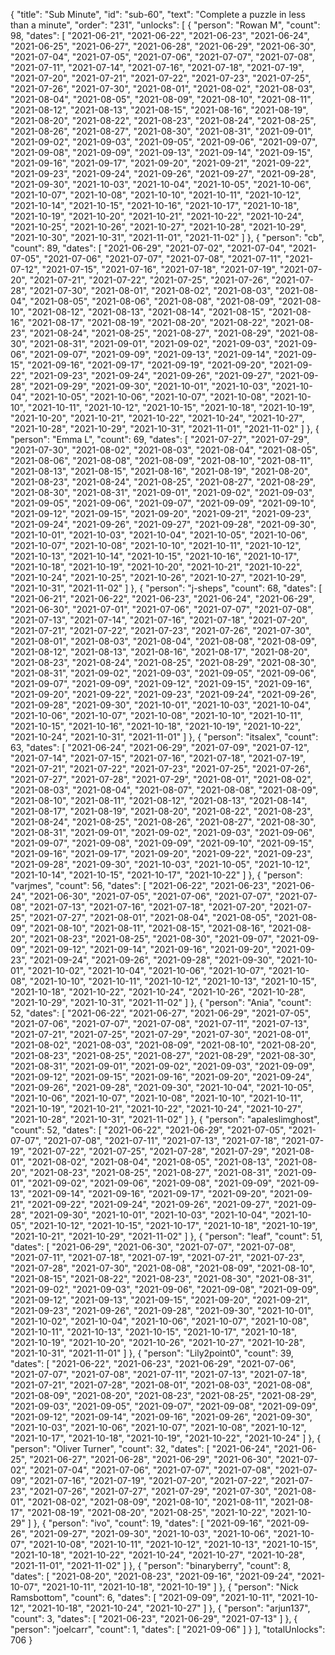 {
  "title": "Sub Minute",
  "id": "sub-60",
  "text": "Complete a puzzle in less than a minute",
  "order": "231",
  "unlocks": [
    {
      "person": "Rowan M",
      "count": 98,
      "dates": [
        "2021-06-21",
        "2021-06-22",
        "2021-06-23",
        "2021-06-24",
        "2021-06-25",
        "2021-06-27",
        "2021-06-28",
        "2021-06-29",
        "2021-06-30",
        "2021-07-04",
        "2021-07-05",
        "2021-07-06",
        "2021-07-07",
        "2021-07-08",
        "2021-07-11",
        "2021-07-14",
        "2021-07-16",
        "2021-07-18",
        "2021-07-19",
        "2021-07-20",
        "2021-07-21",
        "2021-07-22",
        "2021-07-23",
        "2021-07-25",
        "2021-07-26",
        "2021-07-30",
        "2021-08-01",
        "2021-08-02",
        "2021-08-03",
        "2021-08-04",
        "2021-08-05",
        "2021-08-09",
        "2021-08-10",
        "2021-08-11",
        "2021-08-12",
        "2021-08-13",
        "2021-08-15",
        "2021-08-16",
        "2021-08-19",
        "2021-08-20",
        "2021-08-22",
        "2021-08-23",
        "2021-08-24",
        "2021-08-25",
        "2021-08-26",
        "2021-08-27",
        "2021-08-30",
        "2021-08-31",
        "2021-09-01",
        "2021-09-02",
        "2021-09-03",
        "2021-09-05",
        "2021-09-06",
        "2021-09-07",
        "2021-09-08",
        "2021-09-09",
        "2021-09-13",
        "2021-09-14",
        "2021-09-15",
        "2021-09-16",
        "2021-09-17",
        "2021-09-20",
        "2021-09-21",
        "2021-09-22",
        "2021-09-23",
        "2021-09-24",
        "2021-09-26",
        "2021-09-27",
        "2021-09-28",
        "2021-09-30",
        "2021-10-03",
        "2021-10-04",
        "2021-10-05",
        "2021-10-06",
        "2021-10-07",
        "2021-10-08",
        "2021-10-10",
        "2021-10-11",
        "2021-10-12",
        "2021-10-14",
        "2021-10-15",
        "2021-10-16",
        "2021-10-17",
        "2021-10-18",
        "2021-10-19",
        "2021-10-20",
        "2021-10-21",
        "2021-10-22",
        "2021-10-24",
        "2021-10-25",
        "2021-10-26",
        "2021-10-27",
        "2021-10-28",
        "2021-10-29",
        "2021-10-30",
        "2021-10-31",
        "2021-11-01",
        "2021-11-02"
      ]
    },
    {
      "person": "cb",
      "count": 89,
      "dates": [
        "2021-06-29",
        "2021-07-02",
        "2021-07-04",
        "2021-07-05",
        "2021-07-06",
        "2021-07-07",
        "2021-07-08",
        "2021-07-11",
        "2021-07-12",
        "2021-07-15",
        "2021-07-16",
        "2021-07-18",
        "2021-07-19",
        "2021-07-20",
        "2021-07-21",
        "2021-07-22",
        "2021-07-25",
        "2021-07-26",
        "2021-07-28",
        "2021-07-30",
        "2021-08-01",
        "2021-08-02",
        "2021-08-03",
        "2021-08-04",
        "2021-08-05",
        "2021-08-06",
        "2021-08-08",
        "2021-08-09",
        "2021-08-10",
        "2021-08-12",
        "2021-08-13",
        "2021-08-14",
        "2021-08-15",
        "2021-08-16",
        "2021-08-17",
        "2021-08-19",
        "2021-08-20",
        "2021-08-22",
        "2021-08-23",
        "2021-08-24",
        "2021-08-25",
        "2021-08-27",
        "2021-08-29",
        "2021-08-30",
        "2021-08-31",
        "2021-09-01",
        "2021-09-02",
        "2021-09-03",
        "2021-09-06",
        "2021-09-07",
        "2021-09-09",
        "2021-09-13",
        "2021-09-14",
        "2021-09-15",
        "2021-09-16",
        "2021-09-17",
        "2021-09-19",
        "2021-09-20",
        "2021-09-22",
        "2021-09-23",
        "2021-09-24",
        "2021-09-26",
        "2021-09-27",
        "2021-09-28",
        "2021-09-29",
        "2021-09-30",
        "2021-10-01",
        "2021-10-03",
        "2021-10-04",
        "2021-10-05",
        "2021-10-06",
        "2021-10-07",
        "2021-10-08",
        "2021-10-10",
        "2021-10-11",
        "2021-10-12",
        "2021-10-15",
        "2021-10-18",
        "2021-10-19",
        "2021-10-20",
        "2021-10-21",
        "2021-10-22",
        "2021-10-24",
        "2021-10-27",
        "2021-10-28",
        "2021-10-29",
        "2021-10-31",
        "2021-11-01",
        "2021-11-02"
      ]
    },
    {
      "person": "Emma L",
      "count": 69,
      "dates": [
        "2021-07-27",
        "2021-07-29",
        "2021-07-30",
        "2021-08-02",
        "2021-08-03",
        "2021-08-04",
        "2021-08-05",
        "2021-08-06",
        "2021-08-08",
        "2021-08-09",
        "2021-08-10",
        "2021-08-11",
        "2021-08-13",
        "2021-08-15",
        "2021-08-16",
        "2021-08-19",
        "2021-08-20",
        "2021-08-23",
        "2021-08-24",
        "2021-08-25",
        "2021-08-27",
        "2021-08-29",
        "2021-08-30",
        "2021-08-31",
        "2021-09-01",
        "2021-09-02",
        "2021-09-03",
        "2021-09-05",
        "2021-09-06",
        "2021-09-07",
        "2021-09-09",
        "2021-09-10",
        "2021-09-12",
        "2021-09-15",
        "2021-09-20",
        "2021-09-21",
        "2021-09-23",
        "2021-09-24",
        "2021-09-26",
        "2021-09-27",
        "2021-09-28",
        "2021-09-30",
        "2021-10-01",
        "2021-10-03",
        "2021-10-04",
        "2021-10-05",
        "2021-10-06",
        "2021-10-07",
        "2021-10-08",
        "2021-10-10",
        "2021-10-11",
        "2021-10-12",
        "2021-10-13",
        "2021-10-14",
        "2021-10-15",
        "2021-10-16",
        "2021-10-17",
        "2021-10-18",
        "2021-10-19",
        "2021-10-20",
        "2021-10-21",
        "2021-10-22",
        "2021-10-24",
        "2021-10-25",
        "2021-10-26",
        "2021-10-27",
        "2021-10-29",
        "2021-10-31",
        "2021-11-02"
      ]
    },
    {
      "person": "j-sheps",
      "count": 68,
      "dates": [
        "2021-06-21",
        "2021-06-22",
        "2021-06-23",
        "2021-06-24",
        "2021-06-29",
        "2021-06-30",
        "2021-07-01",
        "2021-07-06",
        "2021-07-07",
        "2021-07-08",
        "2021-07-13",
        "2021-07-14",
        "2021-07-16",
        "2021-07-18",
        "2021-07-20",
        "2021-07-21",
        "2021-07-22",
        "2021-07-23",
        "2021-07-26",
        "2021-07-30",
        "2021-08-01",
        "2021-08-03",
        "2021-08-04",
        "2021-08-08",
        "2021-08-09",
        "2021-08-12",
        "2021-08-13",
        "2021-08-16",
        "2021-08-17",
        "2021-08-20",
        "2021-08-23",
        "2021-08-24",
        "2021-08-25",
        "2021-08-29",
        "2021-08-30",
        "2021-08-31",
        "2021-09-02",
        "2021-09-03",
        "2021-09-05",
        "2021-09-06",
        "2021-09-07",
        "2021-09-09",
        "2021-09-12",
        "2021-09-15",
        "2021-09-16",
        "2021-09-20",
        "2021-09-22",
        "2021-09-23",
        "2021-09-24",
        "2021-09-26",
        "2021-09-28",
        "2021-09-30",
        "2021-10-01",
        "2021-10-03",
        "2021-10-04",
        "2021-10-06",
        "2021-10-07",
        "2021-10-08",
        "2021-10-10",
        "2021-10-11",
        "2021-10-15",
        "2021-10-16",
        "2021-10-18",
        "2021-10-19",
        "2021-10-22",
        "2021-10-24",
        "2021-10-31",
        "2021-11-01"
      ]
    },
    {
      "person": "itsalex",
      "count": 63,
      "dates": [
        "2021-06-24",
        "2021-06-29",
        "2021-07-09",
        "2021-07-12",
        "2021-07-14",
        "2021-07-15",
        "2021-07-16",
        "2021-07-18",
        "2021-07-19",
        "2021-07-21",
        "2021-07-22",
        "2021-07-23",
        "2021-07-25",
        "2021-07-26",
        "2021-07-27",
        "2021-07-28",
        "2021-07-29",
        "2021-08-01",
        "2021-08-02",
        "2021-08-03",
        "2021-08-04",
        "2021-08-07",
        "2021-08-08",
        "2021-08-09",
        "2021-08-10",
        "2021-08-11",
        "2021-08-12",
        "2021-08-13",
        "2021-08-14",
        "2021-08-17",
        "2021-08-19",
        "2021-08-20",
        "2021-08-22",
        "2021-08-23",
        "2021-08-24",
        "2021-08-25",
        "2021-08-26",
        "2021-08-27",
        "2021-08-30",
        "2021-08-31",
        "2021-09-01",
        "2021-09-02",
        "2021-09-03",
        "2021-09-06",
        "2021-09-07",
        "2021-09-08",
        "2021-09-09",
        "2021-09-10",
        "2021-09-15",
        "2021-09-16",
        "2021-09-17",
        "2021-09-20",
        "2021-09-22",
        "2021-09-23",
        "2021-09-28",
        "2021-09-30",
        "2021-10-03",
        "2021-10-05",
        "2021-10-12",
        "2021-10-14",
        "2021-10-15",
        "2021-10-17",
        "2021-10-22"
      ]
    },
    {
      "person": "varjmes",
      "count": 56,
      "dates": [
        "2021-06-22",
        "2021-06-23",
        "2021-06-24",
        "2021-06-30",
        "2021-07-05",
        "2021-07-06",
        "2021-07-07",
        "2021-07-08",
        "2021-07-13",
        "2021-07-16",
        "2021-07-18",
        "2021-07-20",
        "2021-07-25",
        "2021-07-27",
        "2021-08-01",
        "2021-08-04",
        "2021-08-05",
        "2021-08-09",
        "2021-08-10",
        "2021-08-11",
        "2021-08-15",
        "2021-08-16",
        "2021-08-20",
        "2021-08-23",
        "2021-08-25",
        "2021-08-30",
        "2021-09-07",
        "2021-09-09",
        "2021-09-12",
        "2021-09-14",
        "2021-09-16",
        "2021-09-20",
        "2021-09-23",
        "2021-09-24",
        "2021-09-26",
        "2021-09-28",
        "2021-09-30",
        "2021-10-01",
        "2021-10-02",
        "2021-10-04",
        "2021-10-06",
        "2021-10-07",
        "2021-10-08",
        "2021-10-10",
        "2021-10-11",
        "2021-10-12",
        "2021-10-13",
        "2021-10-15",
        "2021-10-18",
        "2021-10-22",
        "2021-10-24",
        "2021-10-26",
        "2021-10-28",
        "2021-10-29",
        "2021-10-31",
        "2021-11-02"
      ]
    },
    {
      "person": "Ania",
      "count": 52,
      "dates": [
        "2021-06-22",
        "2021-06-27",
        "2021-06-29",
        "2021-07-05",
        "2021-07-06",
        "2021-07-07",
        "2021-07-08",
        "2021-07-11",
        "2021-07-13",
        "2021-07-21",
        "2021-07-25",
        "2021-07-29",
        "2021-07-30",
        "2021-08-01",
        "2021-08-02",
        "2021-08-03",
        "2021-08-09",
        "2021-08-10",
        "2021-08-20",
        "2021-08-23",
        "2021-08-25",
        "2021-08-27",
        "2021-08-29",
        "2021-08-30",
        "2021-08-31",
        "2021-09-01",
        "2021-09-02",
        "2021-09-03",
        "2021-09-09",
        "2021-09-12",
        "2021-09-15",
        "2021-09-16",
        "2021-09-20",
        "2021-09-24",
        "2021-09-26",
        "2021-09-28",
        "2021-09-30",
        "2021-10-04",
        "2021-10-05",
        "2021-10-06",
        "2021-10-07",
        "2021-10-08",
        "2021-10-10",
        "2021-10-11",
        "2021-10-19",
        "2021-10-21",
        "2021-10-22",
        "2021-10-24",
        "2021-10-27",
        "2021-10-28",
        "2021-10-31",
        "2021-11-02"
      ]
    },
    {
      "person": "apaleslimghost",
      "count": 52,
      "dates": [
        "2021-06-22",
        "2021-06-29",
        "2021-07-05",
        "2021-07-07",
        "2021-07-08",
        "2021-07-11",
        "2021-07-13",
        "2021-07-18",
        "2021-07-19",
        "2021-07-22",
        "2021-07-25",
        "2021-07-28",
        "2021-07-29",
        "2021-08-01",
        "2021-08-02",
        "2021-08-04",
        "2021-08-05",
        "2021-08-13",
        "2021-08-20",
        "2021-08-23",
        "2021-08-25",
        "2021-08-27",
        "2021-08-31",
        "2021-09-01",
        "2021-09-02",
        "2021-09-06",
        "2021-09-08",
        "2021-09-09",
        "2021-09-13",
        "2021-09-14",
        "2021-09-16",
        "2021-09-17",
        "2021-09-20",
        "2021-09-21",
        "2021-09-22",
        "2021-09-24",
        "2021-09-26",
        "2021-09-27",
        "2021-09-28",
        "2021-09-30",
        "2021-10-01",
        "2021-10-03",
        "2021-10-04",
        "2021-10-05",
        "2021-10-12",
        "2021-10-15",
        "2021-10-17",
        "2021-10-18",
        "2021-10-19",
        "2021-10-21",
        "2021-10-29",
        "2021-11-02"
      ]
    },
    {
      "person": "leaf",
      "count": 51,
      "dates": [
        "2021-06-29",
        "2021-06-30",
        "2021-07-07",
        "2021-07-08",
        "2021-07-11",
        "2021-07-18",
        "2021-07-19",
        "2021-07-21",
        "2021-07-23",
        "2021-07-28",
        "2021-07-30",
        "2021-08-08",
        "2021-08-09",
        "2021-08-10",
        "2021-08-15",
        "2021-08-22",
        "2021-08-23",
        "2021-08-30",
        "2021-08-31",
        "2021-09-02",
        "2021-09-03",
        "2021-09-06",
        "2021-09-08",
        "2021-09-09",
        "2021-09-12",
        "2021-09-13",
        "2021-09-15",
        "2021-09-20",
        "2021-09-21",
        "2021-09-23",
        "2021-09-26",
        "2021-09-28",
        "2021-09-30",
        "2021-10-01",
        "2021-10-02",
        "2021-10-04",
        "2021-10-06",
        "2021-10-07",
        "2021-10-08",
        "2021-10-11",
        "2021-10-13",
        "2021-10-15",
        "2021-10-17",
        "2021-10-18",
        "2021-10-19",
        "2021-10-20",
        "2021-10-26",
        "2021-10-27",
        "2021-10-28",
        "2021-10-31",
        "2021-11-01"
      ]
    },
    {
      "person": "Lily2point0",
      "count": 39,
      "dates": [
        "2021-06-22",
        "2021-06-23",
        "2021-06-29",
        "2021-07-06",
        "2021-07-07",
        "2021-07-08",
        "2021-07-11",
        "2021-07-13",
        "2021-07-18",
        "2021-07-21",
        "2021-07-28",
        "2021-08-01",
        "2021-08-03",
        "2021-08-08",
        "2021-08-09",
        "2021-08-20",
        "2021-08-23",
        "2021-08-25",
        "2021-08-29",
        "2021-09-03",
        "2021-09-05",
        "2021-09-07",
        "2021-09-08",
        "2021-09-09",
        "2021-09-12",
        "2021-09-14",
        "2021-09-16",
        "2021-09-26",
        "2021-09-30",
        "2021-10-03",
        "2021-10-06",
        "2021-10-07",
        "2021-10-08",
        "2021-10-12",
        "2021-10-17",
        "2021-10-18",
        "2021-10-19",
        "2021-10-22",
        "2021-10-24"
      ]
    },
    {
      "person": "Oliver Turner",
      "count": 32,
      "dates": [
        "2021-06-24",
        "2021-06-25",
        "2021-06-27",
        "2021-06-28",
        "2021-06-29",
        "2021-06-30",
        "2021-07-02",
        "2021-07-04",
        "2021-07-06",
        "2021-07-07",
        "2021-07-08",
        "2021-07-09",
        "2021-07-16",
        "2021-07-19",
        "2021-07-20",
        "2021-07-22",
        "2021-07-23",
        "2021-07-26",
        "2021-07-27",
        "2021-07-29",
        "2021-07-30",
        "2021-08-01",
        "2021-08-02",
        "2021-08-09",
        "2021-08-10",
        "2021-08-11",
        "2021-08-17",
        "2021-08-19",
        "2021-08-20",
        "2021-08-25",
        "2021-10-22",
        "2021-10-29"
      ]
    },
    {
      "person": "ivo",
      "count": 19,
      "dates": [
        "2021-09-16",
        "2021-09-26",
        "2021-09-27",
        "2021-09-30",
        "2021-10-03",
        "2021-10-06",
        "2021-10-07",
        "2021-10-08",
        "2021-10-11",
        "2021-10-12",
        "2021-10-13",
        "2021-10-15",
        "2021-10-18",
        "2021-10-22",
        "2021-10-24",
        "2021-10-27",
        "2021-10-28",
        "2021-11-01",
        "2021-11-02"
      ]
    },
    {
      "person": "binaryberry",
      "count": 8,
      "dates": [
        "2021-08-20",
        "2021-08-23",
        "2021-09-16",
        "2021-09-24",
        "2021-10-07",
        "2021-10-11",
        "2021-10-18",
        "2021-10-19"
      ]
    },
    {
      "person": "Nick Ramsbottom",
      "count": 6,
      "dates": [
        "2021-09-09",
        "2021-10-11",
        "2021-10-12",
        "2021-10-18",
        "2021-10-24",
        "2021-10-27"
      ]
    },
    {
      "person": "arjun137",
      "count": 3,
      "dates": [
        "2021-06-23",
        "2021-06-29",
        "2021-07-13"
      ]
    },
    {
      "person": "joelcarr",
      "count": 1,
      "dates": [
        "2021-09-06"
      ]
    }
  ],
  "totalUnlocks": 706
}